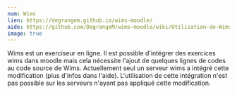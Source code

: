 ```yaml
---
nom: Wims
lien: https://degrangem.github.io/wims-moodle/
aide: https://github.com/DegrangeM/wims-moodle/wiki/Utilisation-de-Wims-Moodle
image: true
---
```


Wims est un exerciseur en ligne. Il est possible d'intégrer des exercices wims dans moodle mais cela nécessite l'ajout de quelques lignes de codes au code source de Wims. Actuellement seul un serveur wims a intégré cette modification (plus d'infos dans l'aide). L'utilisation de cette intégration n'est pas possible sur les serveurs n'ayant pas appliqué cette modification.